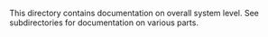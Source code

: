 This directory contains documentation on overall system level. See subdirectories for documentation on various parts.